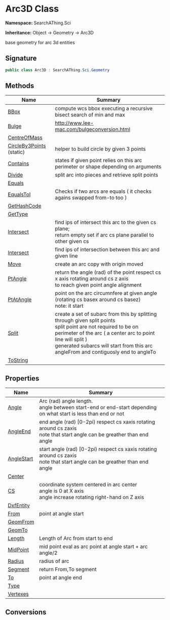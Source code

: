 # Arc3D Class
**Namespace:** SearchAThing.Sci

**Inheritance:** Object → Geometry → Arc3D

base geometry for arc 3d entities

## Signature
```csharp
public class Arc3D : SearchAThing.Sci.Geometry
```
## Methods
|**Name**|**Summary**|
|---|---|
|[BBox](Arc3D/BBox.md)|compute wcs bbox executing a recursive bisect search of min and max|
|[Bulge](Arc3D/Bulge.md)|http://www.lee-mac.com/bulgeconversion.html|
|[CentreOfMass](Arc3D/CentreOfMass.md)||
|[CircleBy3Points](Arc3D/CircleBy3Points.md) (static)|helper to build circle by given 3 points|
|[Contains](Arc3D/Contains.md)|states if given point relies on this arc perimeter or shape depending on arguments|
|[Divide](Arc3D/Divide.md)|split arc into pieces and retrieve split points|
|[Equals](Arc3D/Equals.md)||
|[EqualsTol](Arc3D/EqualsTol.md)|Checks if two arcs are equals ( it checks agains swapped from-to too )|
|[GetHashCode](Arc3D/GetHashCode.md)||
|[GetType](Arc3D/GetType.md)||
|[Intersect](Arc3D/Intersect.md)|find ips of intersect this arc to the given cs plane; <br/>            return empty set if arc cs plane parallel to other given cs|
|[Intersect](Arc3D/Intersect.md#intersectdouble-line3d-bool-bool)|find ips of intersection between this arc and given line|
|[Move](Arc3D/Move.md)|create an arc copy with origin moved|
|[PtAngle](Arc3D/PtAngle.md)|return the angle (rad) of the point respect cs x axis rotating around cs z axis<br/>            to reach given point angle alignment|
|[PtAtAngle](Arc3D/PtAtAngle.md)|point on the arc circumnfere at given angle (rotating cs basex around cs basez)<br/>            note: it start|
|[Split](Arc3D/Split.md)|create a set of subarc from this by splitting through given split points<br/>            split point are not required to be on perimeter of the arc ( a center arc to point line will split )<br/>            generated subarcs will start from this arc angleFrom and contiguosly end to angleTo|
|[ToString](Arc3D/ToString.md)||
## Properties
|**Name**|**Summary**|
|---|---|
|[Angle](Arc3D/Angle.md)|Arc (rad) angle length.<br/>            angle between start-end or end-start depending on what start is less than end or not
|[AngleEnd](Arc3D/AngleEnd.md)|end angle (rad) [0-2pi) respect cs xaxis rotating around cs zaxis<br/>            note that start angle can be greather than end angle
|[AngleStart](Arc3D/AngleStart.md)|start angle (rad) [0-2pi) respect cs xaxis rotating around cs zaxis<br/>            note that start angle can be greather than end angle
|[Center](Arc3D/Center.md)|
|[CS](Arc3D/CS.md)|coordinate system centered in arc center<br/>            angle is 0 at X axis<br/>            angle increase rotating right-hand on Z axis
|[DxfEntity](Arc3D/DxfEntity.md)|
|[From](Arc3D/From.md)|point at angle start
|[GeomFrom](Arc3D/GeomFrom.md)|
|[GeomTo](Arc3D/GeomTo.md)|
|[Length](Arc3D/Length.md)|Length of Arc from start to end
|[MidPoint](Arc3D/MidPoint.md)|mid point eval as arc point at angle start + arc angle/2
|[Radius](Arc3D/Radius.md)|radius of arc
|[Segment](Arc3D/Segment.md)|return From,To segment
|[To](Arc3D/To.md)|point at angle end
|[Type](Arc3D/Type.md)|
|[Vertexes](Arc3D/Vertexes.md)|
## Conversions
